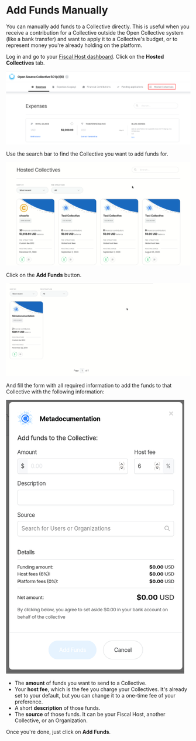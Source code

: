# Add Funds Manually

You can manually add funds to a Collective directly. This is useful when you receive a contribution for a Collective outside the Open Collective system (like a bank transfer) and want to apply it to a Collective's budget, or to represent money you're already holding on the platform.

Log in and go to your [Fiscal Host dashboard](fiscal-host-dashboard/). Click on the **Hosted Collectives** tab.

![An overview of your Fiscal Host dashboard. The Hosted Collectives tab is the last one listed.](../.gitbook/assets/fiscal-hosts-add-funds-manually-hosted-collectives-2020-09-18.png)

Use the search bar to find the Collective you want to add funds for.

![Using the search bar to find the right Collective.](../.gitbook/assets/fiscal-hosts-add-funds-manually-search-bar-2020-09-20.gif)

Click on the **Add Funds** button.

![After finding the right Collective, clicking on the Add Funds button will open the right form.](../.gitbook/assets/fiscal-hosts-add-funds-manually-add-funds-2020-09-20.gif)

And fill the form with all required information to add the funds to that Collective with the following information:

![The form to manually add funds to a Collective.](../.gitbook/assets/fiscal-hosts-add-funds-manually-addition-form-2020-09-18.png)

* The **amount** of funds you want to send to a Collective.
* Your **host fee**, which is the fee you charge your Collectives. It's already set to your default, but you can change it to a one-time fee of your preference.
* A short **description** of those funds.
* The **source** of those funds. It can be your Fiscal Host, another Collective, or an Organization.

Once you're done, just click on **Add Funds**.
